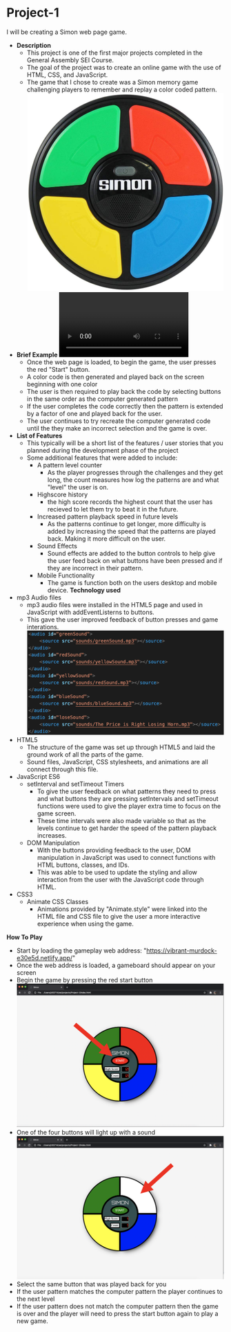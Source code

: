 # Project-1
I will be creating a Simon web page game.
- **Description**
  - This project is one of the first major projects completed in the General Assembly SEI Course.
  - The goal of the project was to create an online game with the use of HTML, CSS, and JavaScript.
  - The game that I chose to create was a Simon memory game challenging players to remember and replay a color coded pattern. ![Simon](README_Images/RealSimon.jpg)
- **Brief Example**
  ![GamePlay](README_Images/gameplay1.mov)
  - Once the web page is loaded, to begin the game, the user presses the red "Start" button.
  - A color code is then generated and played back on the screen beginning with one color
  - The user is then required to play back the code by selecting buttons in the same order as the computer generated pattern
  - If the user completes the code correctly then the pattern is extended by a factor of one and played back for the user.
  - The user continues to try recreate the computer generated code until the they make an incorrect selection and the game is over.
- **List of Features**
  - This typically will be a short list of the features / user stories that you planned during the development phase of the project
  - Some additional features that were added to include:
    - A pattern level counter
      - As the player progresses through the challenges and they get long, the count measures how log the patterns are and what "level" the user is on.
    - Highscore history
      - the high score records the highest count that the user has recieved to let them try to beat it in the future.
    - Increased pattern playback speed in future levels
      - As the patterns continue to get longer, more difficulty is added by increasing the speed that the patterns are played back. Making it more difficult on the user.
    - Sound Effects
      - Sound effects are added to the button controls to help give the user feed back on what buttons have been pressed and if they are incorrect in their pattern.
    - Mobile Functionality 
      - The game is function both on the users desktop and mobile device.
**Technology used**
- mp3 Audio files
  - mp3 audio files were installed in the HTML5 page and used in JavaScript with addEventListerns to buttons.
  - This gave the user improved feedback of button presses and game interations.
  ![Audio](README_Images/Audio.png)
- HTML5
  - The structure of the game was set up through HTML5 and laid the ground work of all the parts of the game.
  - Sound files, JavaScript, CSS stylesheets, and animations are all connect through this file.
- JavaScript ES6
  - setInterval and setTimeout Timers
    - To give the user feedback on what patterns they need to press and what buttons they are pressing setIntervals and setTimeout functions were used to give the player extra time to focus on the game screen.
    - These time intervals were also made variable so that as the levels continue to get harder the speed of the pattern playback increases. 
  - DOM Manipulation
    - With the buttons providing feedback to the user, DOM manipulation in JavaScript was used to connect functions with HTML buttons, classes, and IDs.
    - This was able to be used to update the styling and allow interaction from the user with the JavaScript code through HTML.
- CSS3
  - Animate CSS Classes
    - Animations provided by "Animate.style" were linked into the HTML file and CSS file to give the user a more interactive experience when using the game.


**How To Play**
- Start by loading the gameplay web address: "https://vibrant-murdock-e30e5d.netlify.app/"  
- Once the web address is loaded, a gameboard should appear on your screen
- Begin the game by pressing the red start button
![Start](README_Images/Simon1.png)
- One of the four buttons will light up with a sound
![GamePattern](README_Images/Simon2.png)
- Select the same button that was played back for you
- If the user pattern matches the computer pattern the player continues to the next level
- If the user pattern does not match the computer pattern then the game is over and the player will need to press the start button again to play a new game.

